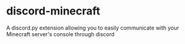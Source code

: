 # discord-minecraft
A discord.py extension allowing you to easily communicate with your Minecraft server's console through discord
